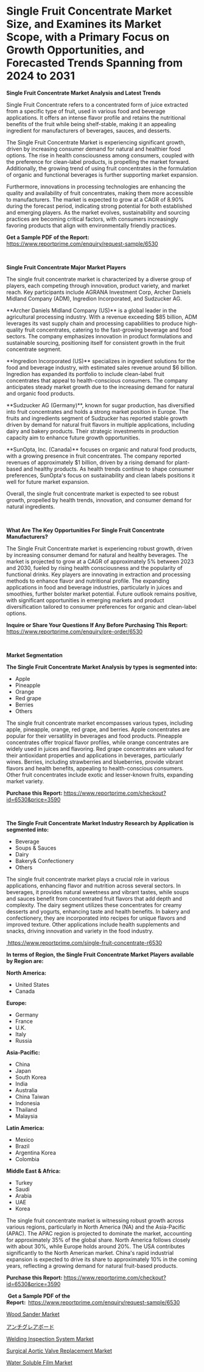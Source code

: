 <p><h1>Single Fruit Concentrate Market Size, and Examines its Market Scope, with a Primary Focus on Growth Opportunities, and Forecasted Trends Spanning from 2024 to 2031</h1></p><p><strong>Single Fruit Concentrate Market Analysis and Latest Trends</strong></p>
<p><p>Single Fruit Concentrate refers to a concentrated form of juice extracted from a specific type of fruit, used in various food and beverage applications. It offers an intense flavor profile and retains the nutritional benefits of the fruit while being shelf-stable, making it an appealing ingredient for manufacturers of beverages, sauces, and desserts.</p><p>The Single Fruit Concentrate Market is experiencing significant growth, driven by increasing consumer demand for natural and healthier food options. The rise in health consciousness among consumers, coupled with the preference for clean-label products, is propelling the market forward. Additionally, the growing trend of using fruit concentrates in the formulation of organic and functional beverages is further supporting market expansion.</p><p>Furthermore, innovations in processing technologies are enhancing the quality and availability of fruit concentrates, making them more accessible to manufacturers. The market is expected to grow at a CAGR of 8.90% during the forecast period, indicating strong potential for both established and emerging players. As the market evolves, sustainability and sourcing practices are becoming critical factors, with consumers increasingly favoring products that align with environmentally friendly practices.</p></p>
<p><strong>Get a Sample PDF of the Report:&nbsp;</strong> <a href="https://www.reportprime.com/enquiry/request-sample/6530">https://www.reportprime.com/enquiry/request-sample/6530</a></p>
<p>&nbsp;</p>
<p><strong>Single Fruit Concentrate Major Market Players</strong></p>
<p><p>The single fruit concentrate market is characterized by a diverse group of players, each competing through innovation, product variety, and market reach. Key participants include AGRANA Investment Corp, Archer Daniels Midland Company (ADM), Ingredion Incorporated, and Sudzucker AG.</p><p>**Archer Daniels Midland Company (US)** is a global leader in the agricultural processing industry. With a revenue exceeding $85 billion, ADM leverages its vast supply chain and processing capabilities to produce high-quality fruit concentrates, catering to the fast-growing beverage and food sectors. The company emphasizes innovation in product formulations and sustainable sourcing, positioning itself for consistent growth in the fruit concentrate segment.</p><p>**Ingredion Incorporated (US)** specializes in ingredient solutions for the food and beverage industry, with estimated sales revenue around $6 billion. Ingredion has expanded its portfolio to include clean-label fruit concentrates that appeal to health-conscious consumers. The company anticipates steady market growth due to the increasing demand for natural and organic food products.</p><p>**Sudzucker AG (Germany)**, known for sugar production, has diversified into fruit concentrates and holds a strong market position in Europe. The fruits and ingredients segment of Sudzucker has reported stable growth driven by demand for natural fruit flavors in multiple applications, including dairy and bakery products. Their strategic investments in production capacity aim to enhance future growth opportunities.</p><p>**SunOpta, Inc. (Canada)** focuses on organic and natural food products, with a growing presence in fruit concentrates. The company reported revenues of approximately $1 billion, driven by a rising demand for plant-based and healthy products. As health trends continue to shape consumer preferences, SunOpta's focus on sustainability and clean labels positions it well for future market expansion.</p><p>Overall, the single fruit concentrate market is expected to see robust growth, propelled by health trends, innovation, and consumer demand for natural ingredients.</p></p>
<p>&nbsp;</p>
<p><strong>What Are The Key Opportunities For Single Fruit Concentrate Manufacturers?</strong></p>
<p><p>The Single Fruit Concentrate market is experiencing robust growth, driven by increasing consumer demand for natural and healthy beverages. The market is projected to grow at a CAGR of approximately 5% between 2023 and 2030, fueled by rising health consciousness and the popularity of functional drinks. Key players are innovating in extraction and processing methods to enhance flavor and nutritional profile. The expanding applications in food and beverage industries, particularly in juices and smoothies, further bolster market potential. Future outlook remains positive, with significant opportunities in emerging markets and product diversification tailored to consumer preferences for organic and clean-label options.</p></p>
<p><strong>Inquire or Share Your Questions If Any Before Purchasing This Report:</strong> <a href="https://www.reportprime.com/enquiry/pre-order/6530">https://www.reportprime.com/enquiry/pre-order/6530</a></p>
<p>&nbsp;</p>
<p><strong>Market Segmentation</strong></p>
<p><strong>The Single Fruit Concentrate Market Analysis by types is segmented into:</strong></p>
<p><ul><li>Apple</li><li>Pineapple</li><li>Orange</li><li>Red grape</li><li>Berries</li><li>Others</li></ul></p>
<p><p>The single fruit concentrate market encompasses various types, including apple, pineapple, orange, red grape, and berries. Apple concentrates are popular for their versatility in beverages and food products. Pineapple concentrates offer tropical flavor profiles, while orange concentrates are widely used in juices and flavoring. Red grape concentrates are valued for their antioxidant properties and applications in beverages, particularly wines. Berries, including strawberries and blueberries, provide vibrant flavors and health benefits, appealing to health-conscious consumers. Other fruit concentrates include exotic and lesser-known fruits, expanding market variety.</p></p>
<p><strong>Purchase this Report:&nbsp;</strong><a href="https://www.reportprime.com/checkout?id=6530&price=3590">https://www.reportprime.com/checkout?id=6530&price=3590</a></p>
<p>&nbsp;</p>
<p><strong>The Single Fruit Concentrate Market Industry Research by Application is segmented into:</strong></p>
<p><ul><li>Beverage</li><li>Soups & Sauces</li><li>Dairy</li><li>Bakery& Confectionery</li><li>Others</li></ul></p>
<p><p>The single fruit concentrate market plays a crucial role in various applications, enhancing flavor and nutrition across several sectors. In beverages, it provides natural sweetness and vibrant tastes, while soups and sauces benefit from concentrated fruit flavors that add depth and complexity. The dairy segment utilizes these concentrates for creamy desserts and yogurts, enhancing taste and health benefits. In bakery and confectionery, they are incorporated into recipes for unique flavors and improved texture. Other applications include health supplements and snacks, driving innovation and variety in the food industry.</p></p>
<p><a href="https://www.reportprime.com/single-fruit-concentrate-r6530">&nbsp;https://www.reportprime.com/single-fruit-concentrate-r6530</a></p>
<p><strong>In terms of Region, the Single Fruit Concentrate Market Players available by Region are:</strong></p>
<p>
    <p> <strong> North America: </strong>
        <ul>
            <li>United States</li>
            <li>Canada</li>
        </ul>
        </p> 
    <p> <strong> Europe: </strong>
        <ul>
            <li>Germany</li>
            <li>France</li>
            <li>U.K.</li>
            <li>Italy</li>
            <li>Russia</li>
        </ul>
        </p> 
    <p> <strong> Asia-Pacific: </strong>
        <ul>
            <li>China</li>
            <li>Japan</li>
            <li>South Korea</li>
            <li>India</li>
            <li>Australia</li>
            <li>China Taiwan</li>
            <li>Indonesia</li>
            <li>Thailand</li>
            <li>Malaysia</li>
        </ul>
        </p> 
    <p> <strong> Latin America: </strong>
        <ul>
            <li>Mexico</li>
            <li>Brazil</li>
            <li>Argentina Korea</li>
            <li>Colombia</li>
        </ul>
        </p> 
    <p> <strong> Middle East & Africa: </strong>
        <ul>
            <li>Turkey</li>
            <li>Saudi</li>
            <li>Arabia</li>
            <li>UAE</li>
            <li>Korea</li>
        </ul>
    </p>
    </p>
<p><p>The single fruit concentrate market is witnessing robust growth across various regions, particularly in North America (NA) and the Asia-Pacific (APAC). The APAC region is projected to dominate the market, accounting for approximately 35% of the global share. North America follows closely with about 30%, while Europe holds around 20%. The USA contributes significantly to the North American market. China's rapid industrial expansion is expected to drive its share to approximately 10% in the coming years, reflecting a growing demand for natural fruit-based products.</p></p>
<p><strong>Purchase this Report: </strong><a href="https://www.reportprime.com/checkout?id=6530&price=3590">https://www.reportprime.com/checkout?id=6530&price=3590</a></p>
<p>&nbsp;<strong>Get a Sample PDF of the Report:&nbsp;&nbsp;</strong><a href="https://www.reportprime.com/enquiry/request-sample/6530">https://www.reportprime.com/enquiry/request-sample/6530</a></p>
<p><strong></strong></p>
<p><p><a href="https://medium.com/@sac-m/wood-sander-market-industry-landscape-growth-trajectories-and-global-markets-5aaa863a4d9e">Wood Sander Market</a></p><p><a href="https://medium.com/@kw8enloe/%E6%88%90%E5%8A%9F%E3%81%B8%E3%81%AE%E6%88%A6%E7%95%A5%E7%9A%84%E3%83%AD%E3%83%BC%E3%83%89%E3%83%9E%E3%83%83%E3%83%97-%E3%82%B0%E3%83%AD%E3%83%BC%E3%83%90%E3%83%AB%E3%82%A2%E3%83%B3%E3%83%81%E3%82%B0%E3%83%AC%E3%82%A2%E3%83%9C%E3%83%BC%E3%83%89%E5%B8%82%E5%A0%B4%E5%88%86%E6%9E%90-2024%E5%B9%B4-2031%E5%B9%B4-ddab4954ed67">アンチグレアボード</a></p><p><a href="https://issuu.com/reportprime-2/docs/welding-inspection-system-market-si_6aa0509f160a51">Welding Inspection System Market</a></p><p><a href="https://medium.com/@maria.hardacre7345/surgical-aortic-valve-replacement-market-size-share-trends-analysis-report-by-product-c9933a9c8fad">Surgical Aortic Valve Replacement Market</a></p><p><a href="https://www.linkedin.com/pulse/water-soluble-film-market-outlook-share-analysis-growth-ko7rc?trackingId=aJGxeo%2BoTDOZ5zBHc%2B4oHw%3D%3D">Water Soluble Film Market</a></p></p>